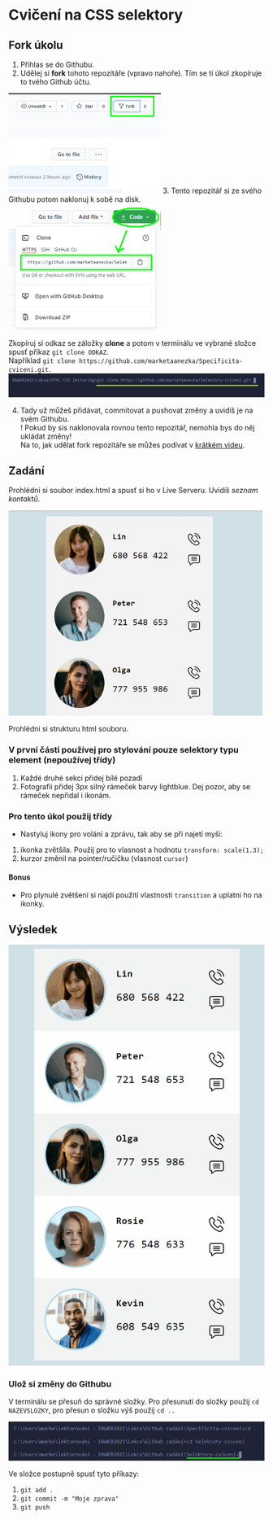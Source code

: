 # Cvičení na CSS selektory

## Fork úkolu

1. Přihlas se do Githubu.
2. Udělej si **fork** tohoto repozitáře (vpravo nahoře). Tím se ti úkol zkopíruje to tvého Github účtu.  
<img src="git/fork.png" alt="fork" width="300px" /> 
3. Tento repozitář si ze svého Githubu potom naklonuj k sobě na disk.
<img src="git/clone.png" alt="clone" width="300px" /> 

Zkopíruj si odkaz se záložky **clone** a potom v terminálu ve vybrané složce spusť příkaz `git clone ODKAZ`. \
Například `git clone https://github.com/marketaanezka/Specificita-cviceni.git`.
<img src="git/gitclone.png" alt="gitclone" width="700px" />  

4. Tady už můžeš přidávat, commitovat a pushovat změny a uvidíš je na svém Githubu.  
! Pokud by sis naklonovala rovnou tento repozitář, nemohla bys do něj ukládat změny! \
Na to, jak udělat fork repozitáře se můžes podívat v [krátkém videu](https://youtu.be/K7rE3jRCjD4).

## Zadání

Prohlédni si soubor index.html a spusť si ho v Live Serveru. Uvidíš _seznam kontaktů_.

<img src="selektory_zadani.jpg" alt="Selektory zadani" width="500px" /> 

Prohlédni si strukturu html souboru.

### V první části používej pro stylování pouze selektory typu element (nepoužívej třídy)

1. Každé druhé sekci přidej bílé pozadí
2. Fotografii přidej 3px silný rámeček barvy lightblue. Dej pozor, aby se rámeček nepřidal i ikonám.

### Pro tento úkol použij třídy

- Nastyluj ikony pro volání a zprávu, tak aby se při najetí myši:

1.  ikonka zvětšila. Použij pro to vlasnost a hodnotu `transform: scale(1.3);`
2.  kurzor změnil na pointer/ručičku (vlasnost `cursor`)

#### Bonus

- Pro plynulé zvětšení si najdi použití vlastnosti `transition` a uplatni ho na ikonky.

## Výsledek

![Selektory_vysledek](selektory_result.gif)

### Ulož si změny do Githubu

V terminálu se přesuň do správné složky. Pro přesunutí do složky použij  `cd NAZEVSLOZKY`, pro přesun o složku výš použij `cd ..`

<img src="git/folder.png" alt="folder" width="700px" /> 

Ve složce postupně spusť tyto příkazy:

1. `git add .`
2. `git commit -m "Moje zprava"`
3. `git push`
